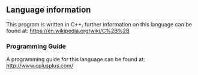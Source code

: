 <!--
TODO: Provide additional language information detailing the version and IDE used
-->
## Language information 
This program is written in C++, further information on this language can be 
found at: <https://en.wikipedia.org/wiki/C%2B%2B>

### Programming Guide 
A programming guide for this language can be found at:
<http://www.cplusplus.com/>
